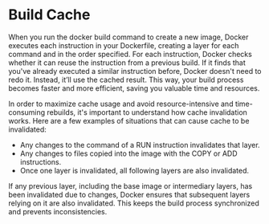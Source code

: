 # Build Cache
When you run the docker build command to create a new image, Docker 
executes each instruction in your Dockerfile, creating a layer for each 
command and in the order specified. For each instruction, Docker checks 
whether it can reuse the instruction from a previous build. If it finds 
that you've already executed a similar instruction before, Docker doesn't 
need to redo it. Instead, it’ll use the cached result. This way, your build
process becomes faster and more efficient, saving you valuable time and 
resources.

In order to maximize cache usage and avoid resource-intensive and 
time-consuming rebuilds, it's important to understand how cache 
invalidation works. Here are a few examples of situations that can cause 
cache to be invalidated:
- Any changes to the command of a RUN instruction invalidates that layer.
- Any changes to files copied into the image with the COPY or ADD 
  instructions.
- Once one layer is invalidated, all following layers are also invalidated.

If any previous layer, including the base image or intermediary layers, has
been invalidated due to changes, Docker ensures that subsequent layers 
relying on it are also invalidated. This keeps the build process 
synchronized and prevents inconsistencies.
